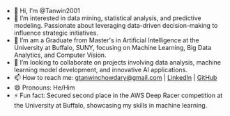 - 👋 Hi, I’m @Tanwin2001
- 👀 I’m interested in data mining, statistical analysis, and predictive modeling. Passionate about leveraging data-driven decision-making to influence strategic initiatives.
- 🌱 I’m am a Graduate from Master's in Artificial Intelligence at the University at Buffalo, SUNY, focusing on Machine Learning, Big Data Analytics, and Computer Vision.
- 💞️ I’m looking to collaborate on projects involving data analysis, machine learning model development, and innovative AI applications.
- 📫 How to reach me: gtanwinchowdary@gmail.com | [LinkedIn](linkedin.com/tanwin-chowdary/) | [GitHub](https://github.com/Tanwin2001)
- 😄 Pronouns: He/Him
- ⚡ Fun fact: Secured second place in the AWS Deep Racer competition at the University at Buffalo, showcasing my skills in machine learning.

<!---
Tanwin2001/Tanwin2001 is a ✨ special ✨ repository because its `README.md` (this file) appears on your GitHub profile.
You can click the Preview link to take a look at your changes.
--->

